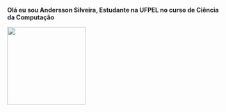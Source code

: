 <strong>Olá eu sou Andersson Silveira, Estudante na UFPEL no curso de Ciência da Computação</strong>

 <a href="https://github.com/anderssonslv">
  <img height="180em" src="https://github-readme-stats.vercel.app/api?username=anderssonslv&show_icons=true&theme=dracula&nclude_all_commits=true&count_private=true"/>
  <!--<img height="180em" src="https://github-readme-stats.vercel.app/api/top-langs/?username=anderssonslv&layout=compact&langs_count=7&theme=dracula"/>-->
</div>
